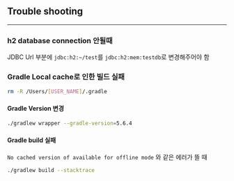 ## Trouble shooting

---

### h2 database connection 안될때
JDBC Url 부분에 `jdbc:h2:~/test`를 `jdbc:h2:mem:testdb`로 변경해주어야 함

### Gradle Local cache로 인한 빌드 실패

```bash
rm -R /Users/[USER_NAME]/.gradle
```

#### Gradle Version 변경

```bash
./gradlew wrapper --gradle-version=5.6.4
```

#### Gradle build 실패
`No cached version of available for offline mode` 와 같은 에러가 뜰 때

```bash
./gradlew build --stacktrace
```